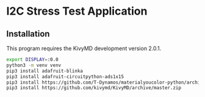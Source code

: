 # I2C Stress Test Application

## Installation

This program requires the KivyMD development version 2.0.1.

```bash
export DISPLAY=:0.0
python3 -m venv venv
pip3 install adafruit-blinka
pip3 install adafruit-circuitpython-ads1x15
pip3 install https://github.com/T-Dynamos/materialyoucolor-python/archive/main.zip
pip3 install https://github.com/kivymd/KivyMD/archive/master.zip
```